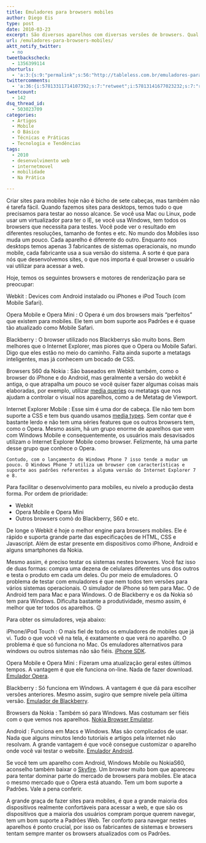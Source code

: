 ```yaml
---
title: Emuladores para browsers mobiles
author: Diego Eis
type: post
date: 2010-03-23
excerpt: São diversos aparelhos com diversas versões de browsers. Qual escolher? Por onde nivelar o desenvolvimento? Qual browser é melhor?
url: /emuladores-para-browsers-mobiles/
aktt_notify_twitter:
  - no
tweetbackscheck:
  - 1356399114
shorturls:
  - 'a:3:{s:9:"permalink";s:56:"http://tableless.com.br/emuladores-para-browsers-mobiles";s:7:"tinyurl";s:26:"http://tinyurl.com/42ro6ht";s:4:"isgd";s:19:"http://is.gd/snt0Bb";}'
twittercomments:
  - 'a:36:{i:57813311714107392;s:7:"retweet";i:57813141677023232;s:7:"retweet";i:57811911261163520;s:7:"retweet";i:57804247877697536;s:7:"retweet";i:57801060542201856;s:7:"retweet";i:57798684355723264;s:7:"retweet";i:57796522863116290;s:7:"retweet";i:57796136878092288;s:7:"retweet";i:57795710363516928;s:7:"retweet";i:57795111936987136;s:7:"retweet";i:57794104158994432;s:7:"retweet";i:57793647659323392;s:7:"retweet";i:57791666333036544;s:7:"retweet";i:57791092699037696;s:7:"retweet";i:126648264283013120;s:7:"retweet";i:127189029191036928;s:7:"retweet";i:126865771518373888;s:7:"retweet";i:126685948250554370;s:7:"retweet";i:126659840633356289;s:7:"retweet";i:126652069070372864;s:7:"retweet";i:126651491271458816;s:7:"retweet";i:126647706260226049;s:7:"retweet";i:126647547291901953;s:7:"retweet";i:126647208606044160;s:7:"retweet";i:126646181253234688;s:7:"retweet";i:126645705065512960;s:7:"retweet";i:126644027071270913;s:7:"retweet";i:126643812226445312;s:7:"retweet";i:126641930674245632;s:7:"retweet";i:126641653900509184;s:7:"retweet";i:126641634568978432;s:7:"retweet";i:126641313759248385;s:7:"retweet";i:268718079310188546;s:7:"retweet";i:268713093067075584;s:7:"retweet";i:268703954362302467;s:7:"retweet";i:268703802000035841;s:7:"retweet";}'
tweetcount:
  - 142
dsq_thread_id:
  - 503023709
categories:
  - Artigos
  - Mobile
  - O Básico
  - Técnicas e Práticas
  - Tecnologia e Tendências
tags:
  - 2010
  - desenvolvimento web
  - internetmovel
  - mobilidade
  - Na Prática

---
```

Criar sites para mobiles hoje não é bicho de sete cabeças, mas também não é tarefa fácil. Quando fazemos sites para desktops, temos tudo o que precisamos para testar ao nosso alcance. Se você usa Mac ou Linux, pode usar um virtualizador para ter o IE, se você usa Windows, tem todos os browsers que necessita para testes. Você pode ver o resultado em diferentes resoluções, tamanho de fontes e etc. No mundo dos Mobiles isso muda um pouco. Cada aparelho é diferente do outro. Enquanto nos desktops temos apenas 3 fabricantes de sistemas operacionais, no mundo mobile, cada fabricante usa a sua versão do sistema. A sorte é que para nós que desenvolvemos sites, o que nos importa é qual browser o usuário vai utilizar para acessar a web.

Hoje, temos os seguintes browsers e motores de renderização para se preocupar:

Webkit
:   Devices com Android instalado ou iPhones e iPod Touch (com Mobile Safari).

Opera Mobile e Opera Mini
:   O Opera é um dos browsers mais &#8220;perfeitos&#8221; que existem para mobiles. Ele tem um bom suporte aos Padrões e é quase tão atualizado como Mobile Safari.

Blackberry
:   O browser utilizado nos Blackberrys são muito bons. Bem melhores que o Internet Explorer, mas piores que o Opera ou Mobile Safari. Digo que eles estão no meio do caminho. Falta ainda suporte a metatags inteligentes, mas já conhecem um bocado de CSS.

Browsers S60 da Nokia
:   São baseados em Webkit também, como o browser do iPhone e do Android, mas geralmente a versão do webkit é antiga, o que atrapalha um pouco se você quiser fazer algumas coisas mais elaboradas, por exemplo, utilizar [media queries][1] ou metatags que nos ajudam a controlar o visual nos aparelhos, como a de Metatag de Viewport. 

Internet Explorer Mobile
:   Esse sim é uma dor de cabeça. Ele não tem bom suporte a CSS e tem bus quando usamos [media types][2]. Sem contar que é bastante lerdo e não tem uma séries features que os outros browsers tem, como o Opera. Mesmo assim, há um grupo enorme de aparelhos que vem com Windows Mobile e consequentemente, os usuários mais desavisados utilizam o Internet Explorer Mobile como browser. Felizmente, há uma parte desse grupo que conhece o Opera.
  
    Contudo, com o lançamento do Windows Phone 7 isso tende a mudar um pouco. O Windows Phone 7 utiliza um browser com características e suporte aos padrões referentes a alguma versão do Internet Explorer 7 e 8. 

Para facilitar o desenvolvimento para mobiles, eu nivelo a produção desta forma. Por ordem de prioridade:

  * Webkit
  * Opera Mobile e Opera Mini
  * Outros browsers comò do Blackberry, S60 e etc.

De longe o Webkit é hoje o melhor engine para browsers mobiles. Ele é rápido e suporta grande parte das especificações de HTML, CSS e Javascript. Além de estar presente em dispositivos como iPhone, Android e alguns smartphones da Nokia.

Mesmo assim, é preciso testar os sistemas nestes browsers. Você faz isso de duas formas: compra uma dezena de celulares diferentes uns dos outros e testa o produto em cada um deles. Ou por meio de emuladores. O problema de testar com emuladores é que nem todos tem versões para vários sistemas operacionais. O simulador de iPhone só tem para Mac. O de Android tem para Mac e para Windows. O de Blackberry e os da Nokia só tem para Windows. Dificulta bastante a produtividade, mesmo assim, é melhor que ter todos os aparelhos. 😉

Para obter os simuladores, veja abaixo:

iPhone/iPod Touch
:   O mais fiel de todos os emuladores de mobiles que já vi. Tudo o que você vê na tela, é exatamente o que verá no aparelho. O problema é que só funciona no Mac. Os emuladores alternativos para windows ou outros sistemas não são fiéis. [iPhone SDK][3].

Opera Mobile e Opera Mini
:   Fizeram uma atualização geral estes últimos tempos. A vantagem é que ele funciona on-line. Nada de fazer download. [Emulador Opera][4].

Blackberry
:   Só funciona em Windows. A vantagem é que dá para escolher versões anteriores. Mesmo assim, sugiro que sempre nivele pela última versão. [Emulador de Blackberry][5].

Browsers da Nokia
:   Também só para Windows. Mas costumam ser fiéis com o que vemos nos aparelhos. [Nokia Browser Emulator][6].

Android
:   Funciona em Macs e Windows. Mas são complicados de usar. Nada que alguns minutos lendo tutoriais e artigos pela internet não resolvam. A grande vantagem é que você consegue customizar o aparelho onde você vai testar o website. [Emulador Android][7].

Se você tem um aparelho com Android, Windows Mobile ou NokiaS60, aconselho também baixar o [Skyfire][8]. Um browser muito bom que apareceu para tentar dominar parte do mercado de browsers para mobiles. Ele ataca o mesmo mercado que o Opera está atuando. Tem um bom suporte a Padrões. Vale a pena conferir.

A grande graça de fazer sites para mobiles, é que a grande maioria dos dispositivos realmente confortáveis para acessar a web, e que são os dispositivos que a maioria dos usuários compram porque querem navegar, tem um bom suporte a Padrões Web. Ter conforto para navegar nestes aparelhos é ponto crucial, por isso os fabricantes de sistemas e browsers tentam sempre manter os browsers atualizados com os Padrões.

 [1]: http://tableless.com.br/introducao-sobre-media-queries
 [2]: http://tableless.com.br/sites-para-dispositivos-moveis-mediatype
 [3]: http://developer.apple.com/iphone/index.action
 [4]: http://www.opera.com/mobile/demo/
 [5]: https://www.blackberry.com/Downloads/entry.do?code=060AD92489947D410D897474079C1477
 [6]: http://www.forum.nokia.com/info/sw.nokia.com/id/db2c69a2-4066-46ff-81c4-caac8872a7c5/NMB40_install.zip.html
 [7]: http://developer.android.com/guide/developing/tools/emulator.html
 [8]: http://www.skyfire.com/